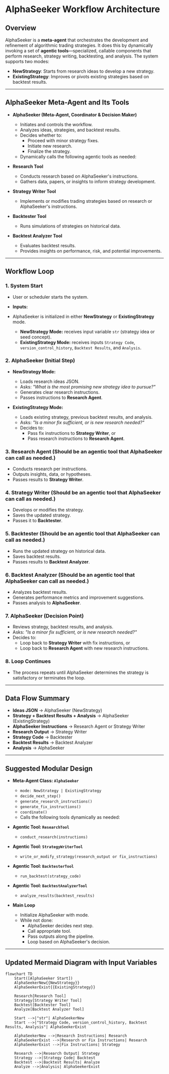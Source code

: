 # AlphaSeeker Workflow Architecture

## Overview
AlphaSeeker is a **meta-agent** that orchestrates the development and refinement of algorithmic trading strategies. It does this by dynamically invoking a set of **agentic tools**—specialized, callable components that perform research, strategy writing, backtesting, and analysis. The system supports two modes:
- **NewStrategy**: Starts from research ideas to develop a new strategy.
- **ExistingStrategy**: Improves or pivots existing strategies based on backtest results.

---

## AlphaSeeker Meta-Agent and Its Tools

- **AlphaSeeker (Meta-Agent, Coordinator & Decision Maker)**
  - Initiates and controls the workflow.
  - Analyzes ideas, strategies, and backtest results.
  - Decides whether to:
    - Proceed with minor strategy fixes.
    - Initiate new research.
    - Finalize the strategy.
  - Dynamically calls the following agentic tools as needed:

- **Research Tool**
  - Conducts research based on AlphaSeeker's instructions.
  - Gathers data, papers, or insights to inform strategy development.

- **Strategy Writer Tool**
  - Implements or modifies trading strategies based on research or AlphaSeeker's instructions.

- **Backtester Tool**
  - Runs simulations of strategies on historical data.

- **Backtest Analyzer Tool**
  - Evaluates backtest results.
  - Provides insights on performance, risk, and potential improvements.

---

## Workflow Loop

### 1. System Start
- User or scheduler starts the system.
- **Inputs:**

- AlphaSeeker is initialized in either **NewStrategy** or **ExistingStrategy** mode.
  - **NewStrategy Mode:** receives input variable `str` (strategy idea or seed concept).
  - **ExistingStrategy Mode:** receives inputs `Strategy Code`, `version_control_history`, `Backtest Results`, and `Analysis`.


### 2. AlphaSeeker (Initial Step)
- **NewStrategy Mode:**
  - Loads research ideas JSON.
  - Asks: *"What is the most promising new strategy idea to pursue?"*
  - Generates clear research instructions.
  - Passes instructions to **Research Agent**.

- **ExistingStrategy Mode:**
  - Loads existing strategy, previous backtest results, and analysis.
  - Asks: *"Is a minor fix sufficient, or is new research needed?"*
  - Decides to:
    - Pass fix instructions to **Strategy Writer**, or
    - Pass research instructions to **Research Agent**.

### 3. Research Agent (Should be an agentic tool that AlphaSeeker can call as needed.)
- Conducts research per instructions.
- Outputs insights, data, or hypotheses.
- Passes results to **Strategy Writer**.

### 4. Strategy Writer (Should be an agentic tool that AlphaSeeker can call as needed.)
- Develops or modifies the strategy.
- Saves the updated strategy.
- Passes it to **Backtester**.

### 5. Backtester (Should be an agentic tool that AlphaSeeker can call as needed.)
- Runs the updated strategy on historical data.
- Saves backtest results.
- Passes results to **Backtest Analyzer**.

### 6. Backtest Analyzer (Should be an agentic tool that AlphaSeeker can call as needed.)
- Analyzes backtest results.
- Generates performance metrics and improvement suggestions.
- Passes analysis to **AlphaSeeker**.

### 7. AlphaSeeker (Decision Point)
- Reviews strategy, backtest results, and analysis.
- Asks: *"Is a minor fix sufficient, or is new research needed?"*
- Decides to:
  - Loop back to **Strategy Writer** with fix instructions, or
  - Loop back to **Research Agent** with new research instructions.

### 8. Loop Continues
- The process repeats until AlphaSeeker determines the strategy is satisfactory or terminates the loop.

---

## Data Flow Summary

- **Ideas JSON** → AlphaSeeker (NewStrategy)
- **Strategy + Backtest Results + Analysis** → AlphaSeeker (ExistingStrategy)
- **AlphaSeeker Instructions** → Research Agent or Strategy Writer
- **Research Output** → Strategy Writer
- **Strategy Code** → Backtester
- **Backtest Results** → Backtest Analyzer
- **Analysis** → AlphaSeeker

---

## Suggested Modular Design

- **Meta-Agent Class: `AlphaSeeker`**
  - `mode: NewStrategy | ExistingStrategy`
  - `decide_next_step()`
  - `generate_research_instructions()`
  - `generate_fix_instructions()`
  - `coordinate()`
  - Calls the following tools dynamically as needed:

- **Agentic Tool: `ResearchTool`**
  - `conduct_research(instructions)`

- **Agentic Tool: `StrategyWriterTool`**
  - `write_or_modify_strategy(research_output or fix_instructions)`

- **Agentic Tool: `BacktesterTool`**
  - `run_backtest(strategy_code)`

- **Agentic Tool: `BacktestAnalyzerTool`**
  - `analyze_results(backtest_results)`

- **Main Loop**
  - Initialize AlphaSeeker with mode.
  - While not done:
    - AlphaSeeker decides next step.
    - Call appropriate tool.
    - Pass outputs along the pipeline.
    - Loop based on AlphaSeeker's decision.

---
## Updated Mermaid Diagram with Input Variables

```mermaid
flowchart TD
    Start([AlphaSeeker Start])
    AlphaSeekerNew{{NewStrategy}}
    AlphaSeekerExist{{ExistingStrategy}}

    Research[Research Tool]
    Strategy[Strategy Writer Tool]
    Backtest[Backtester Tool]
    Analyze[Backtest Analyzer Tool]

    Start -->|"str"| AlphaSeekerNew
    Start -->|"Strategy Code, version_control_history, Backtest Results, Analysis"| AlphaSeekerExist

    AlphaSeekerNew -->|Research Instructions| Research
    AlphaSeekerExist -->|Research or Fix Instructions| Research
    AlphaSeekerExist -->|Fix Instructions| Strategy

    Research -->|Research Output| Strategy
    Strategy -->|Strategy Code| Backtest
    Backtest -->|Backtest Results| Analyze
    Analyze -->|Analysis| AlphaSeekerExist
```
